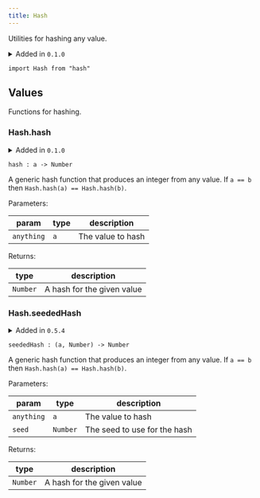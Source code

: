 ```yaml
---
title: Hash
---
```


Utilities for hashing any value.

<details disabled>
<summary tabindex="-1">Added in <code>0.1.0</code></summary>
No other changes yet.
</details>

```grain
import Hash from "hash"
```

## Values

Functions for hashing.

### Hash.**hash**

<details disabled>
<summary tabindex="-1">Added in <code>0.1.0</code></summary>
No other changes yet.
</details>

```grain
hash : a -> Number
```

A generic hash function that produces an integer from any value. If `a == b` then `Hash.hash(a) == Hash.hash(b)`.

Parameters:

|param|type|description|
|-----|----|-----------|
|`anything`|`a`|The value to hash|

Returns:

|type|description|
|----|-----------|
|`Number`|A hash for the given value|

### Hash.**seededHash**

<details disabled>
<summary tabindex="-1">Added in <code>0.5.4</code></summary>
No other changes yet.
</details>

```grain
seededHash : (a, Number) -> Number
```

A generic hash function that produces an integer from any value. If `a == b` then `Hash.hash(a) == Hash.hash(b)`.

Parameters:

|param|type|description|
|-----|----|-----------|
|`anything`|`a`|The value to hash|
|`seed`|`Number`|The seed to use for the hash|

Returns:

|type|description|
|----|-----------|
|`Number`|A hash for the given value|

